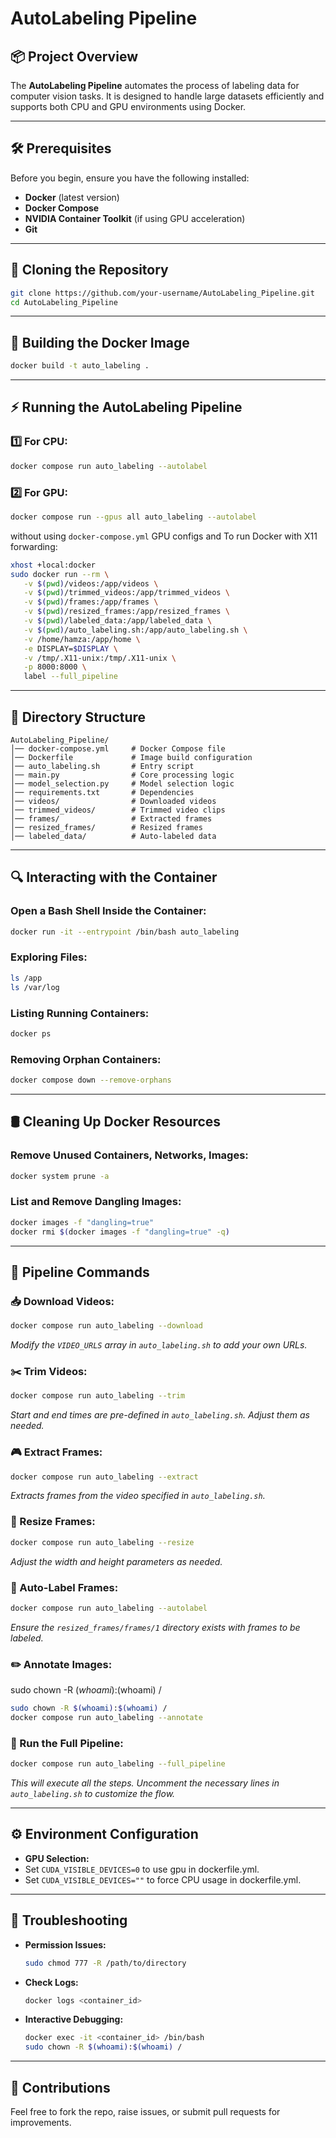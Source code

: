 # AutoLabeling Pipeline

## 📦 Project Overview
The **AutoLabeling Pipeline** automates the process of labeling data for computer vision tasks. It is designed to handle large datasets efficiently and supports both CPU and GPU environments using Docker.

---

## 🛠️ Prerequisites
Before you begin, ensure you have the following installed:

- **Docker** (latest version)
- **Docker Compose**
- **NVIDIA Container Toolkit** (if using GPU acceleration)
- **Git**

---

## 🚀 Cloning the Repository
```bash
git clone https://github.com/your-username/AutoLabeling_Pipeline.git
cd AutoLabeling_Pipeline
```

---

## 🐳 Building the Docker Image

```bash
docker build -t auto_labeling .
```
---

## ⚡ Running the AutoLabeling Pipeline

### 1️⃣ **For CPU:**
```bash
docker compose run auto_labeling --autolabel 
```

### 2️⃣ **For GPU:**
```bash
docker compose run --gpus all auto_labeling --autolabel
```
without using `docker-compose.yml` GPU configs and To run Docker with X11 forwarding:
```bash
xhost +local:docker
sudo docker run --rm \
   -v $(pwd)/videos:/app/videos \
   -v $(pwd)/trimmed_videos:/app/trimmed_videos \
   -v $(pwd)/frames:/app/frames \
   -v $(pwd)/resized_frames:/app/resized_frames \
   -v $(pwd)/labeled_data:/app/labeled_data \
   -v $(pwd)/auto_labeling.sh:/app/auto_labeling.sh \
   -v /home/hamza:/app/home \
   -e DISPLAY=$DISPLAY \
   -v /tmp/.X11-unix:/tmp/.X11-unix \
   -p 8000:8000 \
   label --full_pipeline
```

---

## 🐂 Directory Structure
```
AutoLabeling_Pipeline/
│── docker-compose.yml     # Docker Compose file
│── Dockerfile             # Image build configuration
│── auto_labeling.sh       # Entry script
│── main.py                # Core processing logic
│── model_selection.py     # Model selection logic
│── requirements.txt       # Dependencies
│── videos/                # Downloaded videos
│── trimmed_videos/        # Trimmed video clips
│── frames/                # Extracted frames
│── resized_frames/        # Resized frames
│── labeled_data/          # Auto-labeled data
```

---

## 🔍 Interacting with the Container

### Open a Bash Shell Inside the Container:
```bash
docker run -it --entrypoint /bin/bash auto_labeling
```

### Exploring Files:
```bash
ls /app
ls /var/log
```

### Listing Running Containers:
```bash
docker ps
```

### Removing Orphan Containers:
```bash
docker compose down --remove-orphans
```

---

## 🛢️ Cleaning Up Docker Resources

### Remove Unused Containers, Networks, Images:
```bash
docker system prune -a
```

### List and Remove Dangling Images:
```bash
docker images -f "dangling=true"
docker rmi $(docker images -f "dangling=true" -q)
```

---

## 🚩 Pipeline Commands

### 📥 Download Videos:
```bash
docker compose run auto_labeling --download
```
*Modify the `VIDEO_URLS` array in `auto_labeling.sh` to add your own URLs.*

### ✂️ Trim Videos:
```bash
docker compose run auto_labeling --trim
```
*Start and end times are pre-defined in `auto_labeling.sh`. Adjust them as needed.*

### 🎮 Extract Frames:
```bash
docker compose run auto_labeling --extract
```
*Extracts frames from the video specified in `auto_labeling.sh`.*

### 📏 Resize Frames:
```bash
docker compose run auto_labeling --resize
```
*Adjust the width and height parameters as needed.*

### 🌂 Auto-Label Frames:
```bash
docker compose run auto_labeling --autolabel 
```
*Ensure the `resized_frames/frames/1` directory exists with frames to be labeled.*

### ✏️ Annotate Images:
sudo chown -R $(whoami):$(whoami) /

```bash
sudo chown -R $(whoami):$(whoami) /
docker compose run auto_labeling --annotate 
```

### 🚀 Run the Full Pipeline:
```bash
docker compose run auto_labeling --full_pipeline
```
*This will execute all the steps. Uncomment the necessary lines in `auto_labeling.sh` to customize the flow.*

---

## ⚙️ Environment Configuration
- **GPU Selection:**
- Set `CUDA_VISIBLE_DEVICES=0` to use gpu in dockerfile.yml.
- Set `CUDA_VISIBLE_DEVICES=""` to force CPU usage in dockerfile.yml.

---

## 🚩 Troubleshooting
- **Permission Issues:**
  ```bash
  sudo chmod 777 -R /path/to/directory
  ```
- **Check Logs:**
  ```bash
  docker logs <container_id>
  ```
- **Interactive Debugging:**
  ```bash
  docker exec -it <container_id> /bin/bash
  sudo chown -R $(whoami):$(whoami) /
  ```

---

## 🙌 Contributions
Feel free to fork the repo, raise issues, or submit pull requests for improvements.

